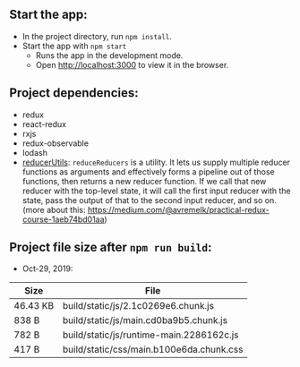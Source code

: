 ## Start the app:
  - In the project directory, run `npm install`.
  - Start the app with `npm start`
    - Runs the app in the development mode.<br />
    - Open [http://localhost:3000](http://localhost:3000) to view it in the browser.

## Project dependencies:
  - redux
  - react-redux
  - rxjs
  - redux-observable
  - lodash
  - [reducerUtils](https://github.com/kaustubh57/react-rxjs-experiments/blob/master/src/reducers/reducerUtils.js): `reduceReducers` is a utility. It lets us supply multiple reducer functions as arguments and effectively forms a pipeline out of those functions, then returns a new reducer function. If we call that new reducer with the top-level state, it will call the first input reducer with the state, pass the output of that to the second input reducer, and so on. (more about this: https://medium.com/@avremelk/practical-redux-course-1aeb74bd01aa)

## Project file size after `npm run build`:
  - Oct-29, 2019:

| Size | File |
|---|---|
| 46.43 KB | build/static/js/2.1c0269e6.chunk.js |
| 838 B | build/static/js/main.cd0ba9b5.chunk.js |
| 782 B | build/static/js/runtime-main.2286162c.js |
| 417 B | build/static/css/main.b100e6da.chunk.css |
